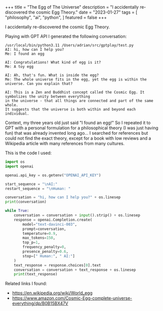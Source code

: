+++
title = "The Egg of The Universe"
description = "I accidentally re-discovered the cosmic Egg Theory."
date = "2023-01-27"
tags = [
    "philosophy",
    "ai",
    "python",
]
featured = false
+++

I accidentally re-discovered the cosmic Egg Theory.
<!--more-->


Playing with GPT API I generated the following conversation:

```
/usr/local/bin/python3.11 /Users/adrian/src/gptplay/test.py 
AI: hi, how can I help you?
Me: I found an egg

AI: Congratulations! What kind of egg is it?
Me: A toy egg

AI: Ah, that's fun. What is inside the egg?
Me: The whole universe fits in the egg, yet the egg is within the universe. Can you explain that?

AI: This is a Zen and Buddhist concept called the Cosmic Egg. It symbolizes the unity between everything 
in the universe - that all things are connected and part of the same whole. 
It suggests that the universe is both within and beyond each individual.
```

Context, my three years old just said "I found an egg!" So I repeated it to GPT with a personal formulation for a 
philosophical theory (I was just having fun) that was already invented long ago... I searched for references but 
could not find the exact theory, except for a book with low reviews and a Wikipedia article with many references 
from many cultures.

This is the code I used:

```python
import os
import openai

openai.api_key = os.getenv("OPENAI_API_KEY")

start_sequence = "\nAI:"
restart_sequence = "\nHuman: "

conversation = "hi, how can I help you?" + os.linesep
print(conversation)

while True:
    conversation = conversation + input().strip() + os.linesep
    response = openai.Completion.create(
        model="text-davinci-003",
        prompt=conversation,
        temperature=0.9,
        max_tokens=150,
        top_p=1,
        frequency_penalty=0,
        presence_penalty=0.6,
        stop=[" Human:", " AI:"]
    )
    text_response = response.choices[0].text
    conversation = conversation + text_response + os.linesep
    print(text_response)
```


Related links I found: 
* https://en.wikipedia.org/wiki/World_egg
* https://www.amazon.com/Cosmic-Egg-complete-universe-everything/dp/B0B15BX47V
